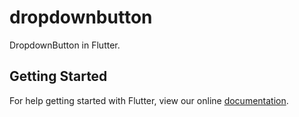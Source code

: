 # dropdownbutton

DropdownButton in Flutter.

## Getting Started

For help getting started with Flutter, view our online
[documentation](https://flutter.io/).
